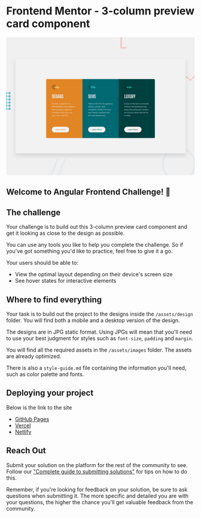 # Frontend Mentor - 3-column preview card component

![Design preview for the 3-column preview card component coding challenge](./src/assets/designs/desktop-preview.jpg)

## Welcome to Angular Frontend Challenge! 👋

## The challenge

Your challenge is to build out this 3-column preview card component and get it looking as close to the design as possible.

You can use any tools you like to help you complete the challenge. So if you've got something you'd like to practice, feel free to give it a go.

Your users should be able to:

- View the optimal layout depending on their device's screen size
- See hover states for interactive elements

## Where to find everything

Your task is to build out the project to the designs inside the `/assets/design` folder. You will find both a mobile and a desktop version of the design.

The designs are in JPG static format. Using JPGs will mean that you'll need to use your best judgment for styles such as `font-size`, `padding` and `margin`.

You will find all the required assets in the `/assets/images` folder. The assets are already optimized.

There is also a `style-guide.md` file containing the information you'll need, such as color palette and fonts.

## Deploying your project

Below is the link to the site

- [GitHub Pages](https://pages.github.com/)
- [Vercel](https://vercel.com/)
- [Netlify](https://www.netlify.com/)

## Reach Out

Submit your solution on the platform for the rest of the community to see. Follow our ["Complete guide to submitting solutions"](https://medium.com/frontend-mentor/a-complete-guide-to-submitting-solutions-on-frontend-mentor-ac6384162248) for tips on how to do this.

Remember, if you're looking for feedback on your solution, be sure to ask questions when submitting it. The more specific and detailed you are with your questions, the higher the chance you'll get valuable feedback from the community.

